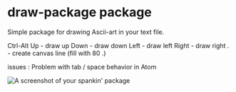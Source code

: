 # draw-package package

Simple package for drawing Ascii-art in your text file.

Ctrl-Alt    Up	- draw up
			Down  - draw down
			Left  - draw left
			Right - draw right
			.     - create canvas line (fill with 80 .)

issues : Problem with tab / space behavior in Atom


![A screenshot of your spankin' package](https://f.cloud.github.com/assets/69169/2290250/c35d867a-a017-11e3-86be-cd7c5bf3ff9b.gif)
